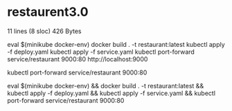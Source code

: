 # restaurent3.0
11 lines (8 sloc)  426 Bytes

eval $(minikube docker-env)
docker build . -t restaurant:latest
kubectl apply -f deploy.yaml
kubectl apply -f service.yaml
kubectl port-forward service/restaurant 9000:80
http://localhost:9000


kubectl port-forward service/restaurant 9000:80

eval $(minikube docker-env) && docker build . -t restaurant:latest && kubectl apply -f deploy.yaml && kubectl apply -f service.yaml && kubectl port-forward service/restaurant 9000:80
